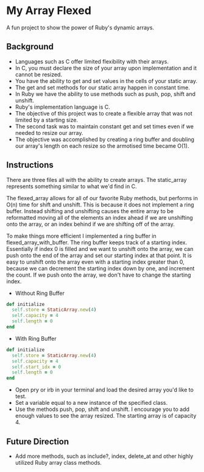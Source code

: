 # My Array Flexed

A fun project to show the power of Ruby's dynamic arrays.

## Background

* Languages such as C offer limited flexibility with their arrays.
* In C, you must declare the size of your array upon implementation and it cannot be resized.
* You have the ability to get and set values in the cells of your static array.
* The get and set methods for our static array happen in constant time.
* In Ruby we have the ability to use methods such as push, pop, shift and unshift.
* Ruby's implementation language is C.
* The objective of this project was to create a flexible array that was not limited by a starting size.
* The second task was to maintain constant get and set times even if we needed to resize our array.
* The objective was accomplished by creating a ring buffer and doubling our array's length on each resize so the armotised time became O(1).

## Instructions

There are three files all with the ability to create arrays. The static_array represents something similar to what we'd find in C.

The flexed_array allows for all of our favorite Ruby methods, but performs in O(n) time for shift and unshift. This is because it does not implement a ring buffer. Instead shifting and unshifting causes the entire array to be reformatted moving all of the elements an index ahead if we are unshifting onto the array, or an index behind if we are shifting off of the array.

To make things more efficient I implemented a ring buffer in flexed_array_with_buffer. The ring buffer keeps track of a starting index. Essentially if index 0 is filled and we want to unshift onto the array, we can push onto the end of the array and set our starting index at that point. It is easy to unshift onto the array even with a starting index greater than 0, because we can decrement the starting index down by one, and increment the count. If we push onto the array, we don't have to change the starting index.

* Without Ring Buffer
```Ruby
def initialize
  self.store = StaticArray.new(4)
  self.capacity = 4
  self.length = 0
end
```
* With Ring Buffer
```Ruby
def initialize
  self.store = StaticArray.new(4)
  self.capacity = 4
  self.start_idx = 0
  self.length = 0
end
```
* Open pry or irb in your terminal and load the desired array you'd like to test.
* Set a variable equal to a new instance of the specified class.
* Use the methods push, pop, shift and unshift. I encourage you to add enough values to see the array resized. The starting array is of capacity 4.

## Future Direction

* Add more methods, such as include?, index, delete_at and other highly utilized Ruby array class methods.
